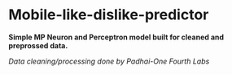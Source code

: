 # Mobile-like-dislike-predictor

**Simple MP Neuron and Perceptron model built for cleaned and preprossed data.**

*Data cleaning/processing done by Padhai-One Fourth Labs*
